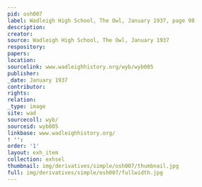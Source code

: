 ```yaml
---
pid: osh007
label: Wadleigh High School, The Owl, January 1937, page 98
description:
creator:
source: Wadleigh High School, The Owl, January 1937
respository:
papers:
location:
sourcelink: www.wadleighhistory.org/wyb/wyb005
publisher:
_date: January 1937
contributor:
rights:
relation:
_type: image
site: wad
sourcecoll: wyb/
sourceid: wyb005
linkbase: www.wadleighhistory.org/
! '':
order: '1'
layout: exh_item
collection: exhsel
thumbnail: img/derivatives/simple/osh007/thumbnail.jpg
full: img/derivatives/simple/osh007/fullwidth.jpg
---
```

